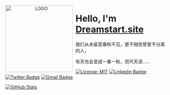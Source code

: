 <p align="center">
<img width="210" height="210" align="left" style="float: left; margin: 0 10px 0 0;" src="https://avatars.githubusercontent.com/u/58343733?s=460&u=b8c05d0428f2a7c942a2625cf9898c2fe7cce00a&v=4" alt="LOGO"/>

<h1>Hello, I'm <a href="https://dreamstart.site">Dreamstart.site</a></h1>
我们从未留意春秋不见，更不相信曾誓不分离的人，

有天也会变成一春一秋，咫尺天涯……
</p>

[![License: MIT](https://img.shields.io/badge/license-MIT-green)](LICENSE)
[![Linkedin Badge](https://img.shields.io/badge/-Linkedin-1ca0f1?style=lightgrey&logo=Linkedin&logoColor=white&link=https://www.linkedin.com/in/lifefiles/)](https://www.linkedin.com/in/SavileRow/)
[![Twitter Badge](https://img.shields.io/badge/-Twitter-1ca0f1?style=lightgrey&labelColor=1ca0f1&logo=twitter&logoColor=white&link=https://twitter.com/lifefiles)](https://twitter.com/SavileRow)
[![Gmail Badge](https://img.shields.io/badge/-Gmail-1ca0f1?style=lightgrey&logo=Gmail&logoColor=white&link=mailto:liyesen@gmail.com)](mailto:liyesen@gmail.com)

<p>
  <a href="https://github.com/CHN-L">
    <img alt="GitHub Stats" src="https://github-readme-stats.vercel.app/api?username=lifefiles&hide=issues&hide_title=true&include_all_commits=true&bg_color=30,2c8acd,d5eeff&title_color=fff&text_color=fff" />
  </a>
</p>

